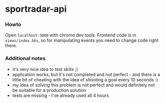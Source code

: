 # sportradar-api

### Howto
Open `localhost:3000` with chrome dev tools. Frontend code is in `views/index.hbs`, so for manipulating events you need to change code right there.

### Additional notes

- it's very nice idea to test skills ;)
- application works, but it's not completed and not perfect - and there is a little bit of cheating with the idea of shooting a goal every 10 seconds :)
- my idea of solving this problem is not perfect and would definitely not be suitable for a production solution
- tests are missing - I've already used all 4 hours